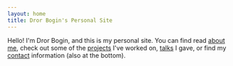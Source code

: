 ```yaml
---
layout: home
title: Dror Bogin's Personal Site
---
```


Hello!
I'm Dror Bogin, and this is my personal site. 
You can find read [about me](/aboutme), check out some of the [projects](/projects) I've worked on, [talks](/talks) I gave, or find my [contact](/contact) information (also at the bottom).

